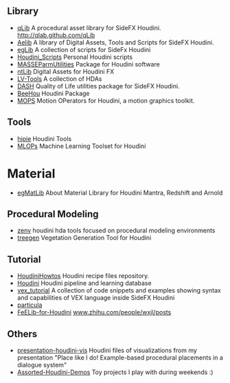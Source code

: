 ## Library
* [qLib](https://github.com/qLab/qLib) A procedural asset library for SideFX Houdini. http://qlab.github.com/qLib
* [Aelib](https://github.com/Aeoll/Aelib) A library of Digital Assets, Tools and Scripts for SideFX Houdini.
* [egLib](https://github.com/eglaubauf/egLib) A collection of scripts for SideFx Houdini
* [Houdini_Scripts](https://github.com/LewisOrton/Houdini_Scripts) Personal Houdini scripts
* [MASSEParmUtilities](https://github.com/viktors-a/MASSEParmUtilities) Package for Houdini software
* [ntLib](https://github.com/nitzan-treg/ntLib) Digital Assets for Houdini FX
* [LV-Tools](https://github.com/lukevanlukevan/LV-Tools) A collection of HDAs
* [DASH](https://github.com/probiner/DASH) Quality of Life utilities package for SideFX Houdini.
* [BeeHou](https://github.com/simonreeves/BeeHou) Houdini Package
* [MOPS](https://github.com/toadstorm/MOPS) Motion OPerators for Houdini, a motion graphics toolkit. 
  
## Tools
* [hipie](https://github.com/igor-elovikov/hipie) Houdini Tools 
* [MLOPs](https://github.com/Bismuth-Consultancy-BV/MLOPs) Machine Learning Toolset for Houdini
  
# Material
* [egMatLib](https://github.com/eglaubauf/egMatLib) About Material Library for Houdini Mantra, Redshift and Arnold

## Procedural Modeling
* [zenv](https://github.com/CorvaeOboro/zenv) houdini hda tools focused on procedural modeling environments
* [treegen](https://github.com/demiaster/treegen) Vegetation Generation Tool for Houdini

## Tutorial
* [HoudiniHowtos](https://github.com/jhorikawa/HoudiniHowtos) Houdini recipe files repository.
* [Houdini](https://github.com/kiryha/Houdini) Houdini pipeline and learning database
* [vex_tutorial](https://github.com/jtomori/vex_tutorial)  A collection of code snippets and examples showing syntax and capabilities of VEX language inside SideFX Houdini
* [particula](https://github.com/ribponce/particula)
* [FeELib-for-Houdini](https://github.com/Fe-Elf/FeELib-for-Houdini) www.zhihu.com/people/wxjl/posts

## Others
* [presentation-houdini-vis](https://github.com/anopara/presentation-houdini-vis) Houdini files of visualizations from my presentation "Place like I do! Example-based procedural placements in a dialogue system"
* [Assorted-Houdini-Demos](https://github.com/jakericedesigns/Assorted-Houdini-Demos) Toy projects I play with during weekends :)
